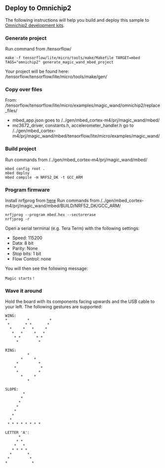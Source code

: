 ## Deploy to Omnichip2
The following instructions will help you build and deploy this sample to [Omnichip2 development kits](https://www.zglue.com/products/devkit).

### Generate project 
Run command from /tensorflow/
```
make -f tensorflow/lite/micro/tools/make/Makefile TARGET=mbed TAGS="omnichip2" generate_magic_wand_mbed_project
```

Your project will be found here: /tensorflow/tensorflow/lite/micro/tools/make/gen/

### Copy over files 
From: /tensorflow/tensorflow/lite/micro/examples/magic_wand/omnichip2/replace_files/

- mbed_app.json goes to /../gen/mbed_cortex-m4/prj/magic_wand/mbed/
- mc3672_driver, constants.h, accelerometer_handler.h go to /../gen/mbed_cortex-m4/prj/magic_wand/mbed/tensorflow/lite/micro/examples/magic_wand/

### Build project
Run commands from /../gen/mbed_cortex-m4/prj/magic_wand/mbed/
```
mbed config root .
mbed deploy
mbed compile -m NRF52_DK -t GCC_ARM
```
### Program firmware
Install nrfjprog from [here](https://www.nordicsemi.com/Software-and-tools/Development-Tools/nRF-Command-Line-Tools/Download)
Run commands from /../gen/mbed_cortex-m4/prj/magic_wand/mbed/BUILD/NRF52_DK/GCC_ARM/
```
nrfjprog --program mbed.hex --sectorerase
nrfjprog -r
```

Open a serial terminal (e.g. Tera Term) with the following settings:
- Speed: 115200
- Data: 8 bit
- Parity: None
- Stop bits: 1 bit
- Flow Control: none

You will then see the following message:

```
Magic starts！
```

### Wave it around
Hold the board with its components facing upwards and the USB cable to your left. 
The following gestures are supported:

```
WING:
*         *         *
 *       * *       *
  *     *   *     *
   *   *     *   *
    * *       * *
     *         *
```

```
RING:
          *
       *     *
     *         *
    *           *
     *         *
       *     *
          *
```

```
SLOPE:
        *
       *
      *
     *
    *
   *
  *
 * * * * * * * *
```

```
LETTER 'A':
      *
     * *
    *   *
   * * * *
  *       *
 *         *
*           *
```


